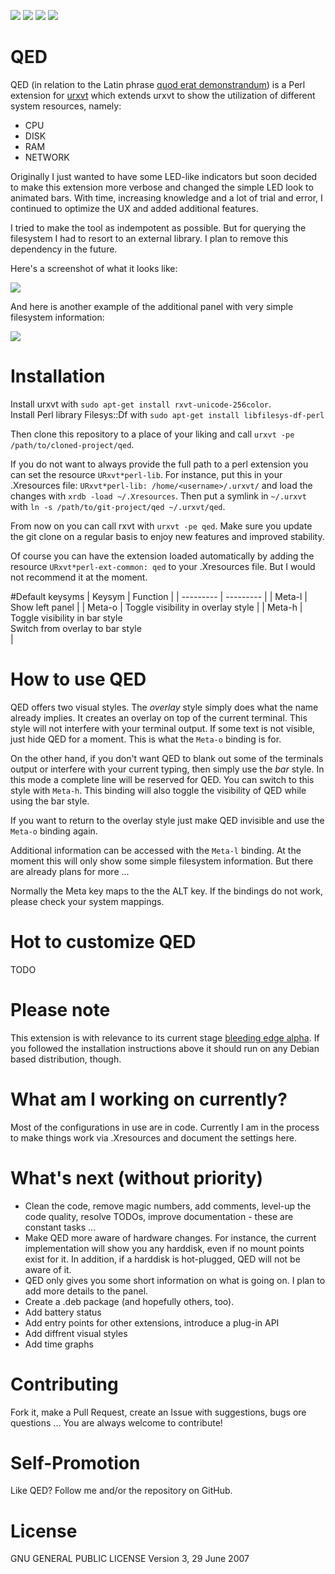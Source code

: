 
[![](https://rawgit.com/Jeansen/assets/master/license.svg)](LICENSE)
![](https://rawgit.com/Jeansen/assets/master/project-status.svg)
![](https://rawgit.com/Jeansen/assets/master/rxvt.svg)
![](https://rawgit.com/Jeansen/assets/master/version.svg)
<!--[![Build Status](https://travis-ci.org/Jeansen/trc.svg?branch=master)](https://travis-ci.org/Jeansen/trc)-->

# QED
QED (in relation to the Latin phrase [quod erat demonstrandum](https://en.wikipedia.org/wiki/Q.E.D.)) is a Perl extension for [urxvt](https://en.wikipedia.org/wiki/Rxvt-unicode) which extends urxvt to show the utilization of different system resources, namely:

- CPU
- DISK
- RAM
- NETWORK

Originally I just wanted to have some LED-like indicators but soon decided to make this extension more verbose and 
changed the simple LED look to animated bars. With time, increasing knowledge and a lot of trial and error, I 
continued to optimize the UX and added additional features.

I tried to make the tool as indempotent as possible. But for querying the filesystem I had to resort to an external 
library. I plan to remove this dependency in the future.

Here's a screenshot of what it looks like:

![](https://rawgit.com/Jeansen/assets/master/examples/qed_1.png)

And here is another example of the additional panel with very simple filesystem information:

![](https://rawgit.com/Jeansen/assets/master/examples/qed_2.png)


# Installation
Install urxvt with `sudo apt-get install rxvt-unicode-256color`.<br>
Install Perl library Filesys::Df with `sudo apt-get install libfilesys-df-perl`

Then clone this repository to a place of your liking and call `urxvt -pe /path/to/cloned-project/qed`. 

If you do not want to always provide the full path to a perl extension you can set the resource `URxvt*perl-lib`. For
 instance, put  this in your .Xresources file: `URxvt*perl-lib: /home/<username>/.urxvt/` and load the changes with 
 `xrdb -load ~/.Xresources`. Then put a symlink in `~/.urxvt` with `ln -s /path/to/git-project/qed ~/.urxvt/qed`. 
 
From now on you can call rxvt with `urxvt -pe qed`. Make sure you update the git clone on a regular basis to enjoy new 
features and improved stability.
 
Of course you can have the extension loaded automatically by adding the resource `URxvt*perl-ext-common: qed` 
to your .Xresources file. But I would not recommend it at the moment.

#Default keysyms
| Keysym    | Function  |
| --------- | --------- |
| Meta-l    | Show left panel |
| Meta-o    | Toggle visibility in overlay style |
| Meta-h    | Toggle visibility in bar style <br> Switch from overlay to bar style <br> |

# How to use QED
QED offers two visual styles. The *overlay* style simply does what the name already implies. It creates an 
overlay on top of the current terminal. This style will not interfere with your terminal output. If some text is not 
visible, just hide QED for a moment. This is what the `Meta-o` binding is for. 

On the other hand, if you don't want QED to blank out some of the terminals output or interfere with your current 
typing, then simply use the *bar* style. In this mode a complete line will be reserved for QED. You can switch to this 
style with `Meta-h`. This binding will also toggle the visibility of QED while using the bar style.

If you want to return to the overlay style just make QED invisible and use the `Meta-o` binding again.

Additional information can be accessed with the `Meta-l` binding. At the moment this will only show some simple 
filesystem information. But there are already plans for more ...

Normally the Meta key maps to the the ALT key. If the bindings do not work, please check your system mappings.

# Hot to customize QED
TODO

# Please note
This extension is with relevance to its current stage [bleeding edge alpha](https://de.wikipedia.org/wiki/Release_early,_release_often). If you followed the installation instructions above it should run on any Debian based distribution, though. 

# What am I working on currently?
Most of the configurations in use are in code. Currently I am in the process to make things work via .Xresources 
and document the settings here.

# What's next (without priority)
- Clean the code, remove magic numbers, add comments, level-up the code quality, resolve TODOs, improve documentation - 
these are constant tasks ...
- Make QED more aware of hardware changes. For instance, the current implementation will show you any harddisk, even if
 no mount points exist for it. In addition, if a harddisk is hot-plugged, QED will not be aware of it.
- QED only gives you some short information on what is going on. I plan to add more details to the panel. 
- Create a .deb package (and hopefully others, too).
- Add battery status
- Add entry points for other extensions, introduce a plug-in API
- Add diffrent visual styles
- Add time graphs

# Contributing
Fork it, make a Pull Request, create an Issue with suggestions, bugs ore questions ... You are always welcome to 
contribute!

# Self-Promotion
Like QED? Follow me and/or the repository on GitHub.

# License
GNU GENERAL PUBLIC LICENSE Version 3, 29 June 2007
